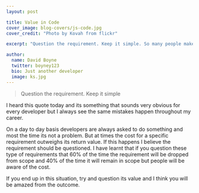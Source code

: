 ```yaml
---
layout: post

title: Value in Code
cover_image: blog-covers/js-code.jpg
cover_credit: "Photo by Kovah from flickr"

excerpt: "Question the requirement. Keep it simple. So many people make this mistake..."

author:
  name: David Boyne
  twitter: boyney123
  bio: Just another developer
  image: ks.jpg
---
```


> Question the requirement. Keep it simple

I heard this quote today and its something that sounds very obvious for every developer but I always see the same mistakes happen throughout my career.

On a day to day basis developers are always asked to do something and most the time its not a problem. But at times the cost for a specific requirement outweighs its return value. If this happens I believe the requirement should be questioned. I have learnt that if you question these type of requirements that 60% of the time the requirement will be dropped from scope and 40% of the time it will remain in scope but people will be aware of the cost.

If you end up in this situation, try and question its value and I think you will be amazed from the outcome.